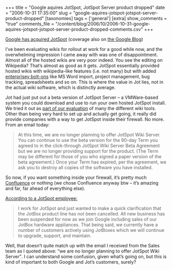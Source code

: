 +++
title = "Google aquires JotSpot, JotSpot Server product dropped"
date = "2006-10-31 17:35:00"
slug = "google-aquires-jotspot-jotspot-server-product-dropped"
[taxonomies]
tags = ['general']
[extra]
show_comments = "true"
comments_file = "/content/blog/2006/10/2006-10-31-google-aquires-jotspot-jotspot-server-product-dropped-comments.csv"
+++

[Google has acquired JotSpot](http://www.jot.com/google/faq.html) (coverage also on [the Google Blog](http://googleblog.blogspot.com/2006/10/spot-on.html))

I’ve been evaluating wikis for rollout at work for a good while now, and the overwhelming impression I came away with was one of disappointment. Almost all of the hosted wikis are very poor indeed. You see the editing on Wikipedia? That’s almost as good as it gets. JotSpot essentially provided hosted wikis with wikipedia-like features (i.e. not many) but with added [enterprisey bolt-ons](http://www.jot.com/gallery/) like MS Word import, project management, bug tracking, spreadsheets and so on. This is where the value in Jot lies, not in the actual wiki software, which is distinctly average.

Jot had just put out a beta version of JotSpot Server – a VMWare-based system you could download and use to run your own hosted JotSpot install. We tried it out as [part of our evaluation](http://philwilson.org/blog/2006/10/wiki-comparison-matrix.html) of many the different wiki tools. Other than being very hard to set up and actually get going, it really did provide companies with a way to get JotSpot inside their firewall. No more. From an email today:

> At this time, we are no longer planning to offer JotSpot Wiki Server.
> You can continue to use the beta version for the 90-day Term you
> agreed to in the click-through JotSpot Wiki Server Beta Agreement
> but we are no longer providing support for the product. (The Term may
> be different for those of you who signed a paper version of the beta
> agreement.) Once your Term has expired, per the agreement, we ask you
> to destroy all copies of the software you have installed.

So now, if you want something inside your firewall, it’s pretty much [Confluence](http://www.atlassian.com/software/confluence/) or nothing (we chose Confluence anyway btw – it’s amazing and far, far ahead of everything else).

<ins>According to a JotSpot employee:

> I work for JotSpot and just wanted to make a quick clarification that the JotBox product line has not been cancelled. All new business has been suspended for now as we join Google including sales of our JotBox hardware appliances. That being said, we currently have a number of customers actively using JotBoxes which we will continue to upgrade, support, and maintain.

Well, that doesn’t quite match up with the email I received from the Sales team as I quoted above: <q>we are no longer planning to offer JotSpot Wiki Server</q>. I can understand some confusion, given what’s going on, but this is kind of important to both Google and Jot’s customers, surely?</ins>